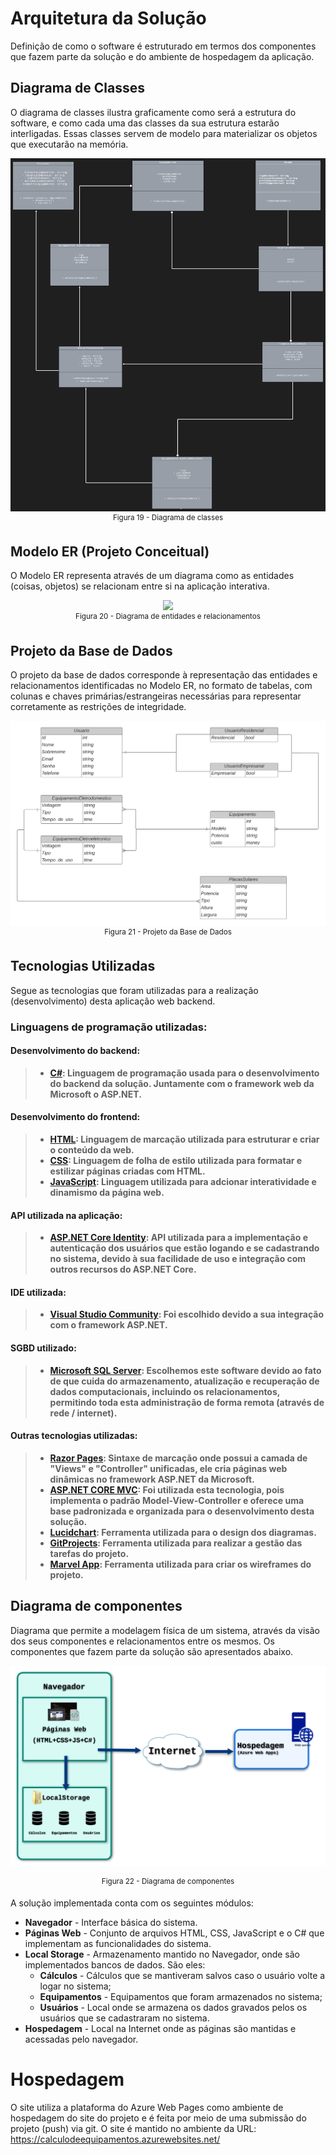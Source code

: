 # Arquitetura da Solução
Definição de como o software é estruturado em termos dos componentes que fazem parte da solução e do ambiente de hospedagem da aplicação.

## Diagrama de Classes
O diagrama de classes ilustra graficamente como será a estrutura do software, e como cada uma das classes da sua estrutura estarão interligadas. Essas classes servem de modelo para materializar os objetos que executarão na memória.
<div align="center"> <img src="https://github.com/ICEI-PUC-Minas-PMV-ADS/pmv-ads-2023-1-e2-proj-int-t2-mapeamento-consumo-energetico/blob/main/docs/img/Diagrama%20de%20classe.png"> </div>
<div align="center"><sup>Figura 19 - Diagrama de classes </sup></div>

## Modelo ER (Projeto Conceitual)
O Modelo ER representa através de um diagrama como as entidades (coisas, objetos) se relacionam entre si na aplicação interativa.
<div align="center"> <img src="https://github.com/ICEI-PUC-Minas-PMV-ADS/pmv-ads-2023-1-e2-proj-int-t4-pmv-ads-2023-1-e2-proj-int-t4-g2/blob/main/docs/img/entidadesErelacionamentos.png"></div>
<div align="center"><sup>Figura 20 - Diagrama de entidades e relacionamentos </sup></div>


## Projeto da Base de Dados
O projeto da base de dados corresponde à representação das entidades e relacionamentos identificadas no Modelo ER, no formato de tabelas, com colunas e chaves primárias/estrangeiras necessárias para representar corretamente as restrições de integridade.
<div align="center"> <img src="https://github.com/ICEI-PUC-Minas-PMV-ADS/pmv-ads-2023-1-e2-proj-int-t2-mapeamento-consumo-energetico/blob/347b3b803bf261c5ef2d46ba94b0324fae29f6e1/docs/img/Projeto%20da%20Base%20de%20Dados.png"></div>
<div align="center"><sup>Figura 21 - Projeto da Base de Dados </sup></div>
 

## Tecnologias Utilizadas
Segue as tecnologias que foram utilizadas para a realização (desenvolvimento) desta aplicação web backend.

### Linguagens de programação utilizadas:
#### Desenvolvimento do backend:
> - **[C#](https://learn.microsoft.com/pt-br/dotnet/csharp/tour-of-csharp/): Linguagem de programação usada para o desenvolvimento do backend da solução. Juntamente com o framework web da Microsoft o ASP.NET.**

#### Desenvolvimento do frontend:
> - **[HTML](https://developer.mozilla.org/pt-BR/docs/Web/HTML): Linguagem de marcação utilizada para estruturar e criar o conteúdo da web.**
> - **[CSS](https://developer.mozilla.org/pt-BR/docs/Web/CSS): Linguagem de folha de estilo utilizada para formatar e estilizar páginas criadas com HTML.**
> - **[JavaScript](https://developer.mozilla.org/pt-BR/docs/Web/JavaScript): Linguagem utilizada para adcionar interatividade e dinamismo da página web.**

#### API utilizada na aplicação:
> - **[ASP.NET Core Identity](https://learn.microsoft.com/en-us/aspnet/core/security/authentication/identity?view=aspnetcore-7.0&tabs=visual-studio): API utilizada para a implementação e autenticação dos usuários que estão logando e se cadastrando no sistema, devido à sua facilidade de uso e integração com outros recursos do ASP.NET Core.**

#### IDE utilizada:
> - **[Visual Studio Community](https://visualstudio.microsoft.com/pt-br/): Foi escolhido devido a sua integração com o framework ASP.NET.**

#### SGBD utilizado:
> - **[Microsoft SQL Server](https://www.microsoft.com/en-us/sql-server/sql-server-downloads): Escolhemos este software devido ao fato de que cuida do armazenamento, atualização e recuperação de dados computacionais, incluindo os relacionamentos, permitindo toda esta administração de forma remota (através de rede / internet).**

#### Outras tecnologias utilizadas:
> - **[Razor Pages](https://learn.microsoft.com/en-us/aspnet/core/razor-pages/?view=aspnetcore-7.0&tabs=visual-studio): Sintaxe de marcação onde possui a camada de "Views" e "Controller" unificadas, ele cria páginas web dinâmicas no framework ASP.NET da Microsoft.**
> - **[ASP.NET CORE MVC](https://learn.microsoft.com/en-us/aspnet/core/mvc/overview?view=aspnetcore-7.0): Foi utilizada esta tecnologia, pois implementa o padrão Model-View-Controller e oferece uma base padronizada e organizada para o desenvolvimento desta solução.**
> - **[Lucidchart](https://www.lucidchart.com/pages/): Ferramenta utilizada para o design dos diagramas.**
> - **[GitProjects](https://github.com/ICEI-PUC-Minas-PMV-ADS/pmv-ads-2023-1-e2-proj-int-t2-mapeamento-consumo-energetico/projects?query=is%3Aopen): Ferramenta utilizada para realizar a gestão das tarefas do projeto.**
> - **[Marvel App](https://marvelapp.com/): Ferramenta utilizada para criar os wireframes do projeto.**


## Diagrama de componentes
Diagrama que permite a modelagem física de um sistema, através da visão dos seus componentes e relacionamentos entre os mesmos.
Os componentes que fazem parte da solução são apresentados abaixo.

![Diagrama de Componentes](https://github.com/ICEI-PUC-Minas-PMV-ADS/pmv-ads-2023-1-e2-proj-int-t2-mapeamento-consumo-energetico/blob/89474fe27c6714217ae5a1915f59a46e504e6c32/docs/img/diagrama%20de%20componentes%20-%20hospedagem.png)
<div align="center"><sup>Figura 22 - Diagrama de componentes </sup></div>

A solução implementada conta com os seguintes módulos:
- **Navegador** - Interface básica do sistema.  
- **Páginas Web** - Conjunto de arquivos HTML, CSS, JavaScript e o C# que implementam as funcionalidades do sistema.
- **Local Storage** - Armazenamento mantido no Navegador, onde são implementados bancos de dados. São eles: 
  - **Cálculos** - Cálculos que se mantiveram salvos caso o usuário volte a logar no sistema;
  - **Equipamentos** - Equipamentos que foram armazenados no sistema;
  - **Usuários** - Local onde se armazena os dados gravados pelos os usuários que se cadastraram no sistema.
- **Hospedagem** - Local na Internet onde as páginas são mantidas e acessadas pelo navegador. 

# Hospedagem
O site utiliza a plataforma do Azure Web Pages como ambiente de hospedagem do site do projeto e é feita por meio de uma submissão do projeto (push) via git. O site é mantido no ambiente da URL: https://calculodeequipamentos.azurewebsites.net/
